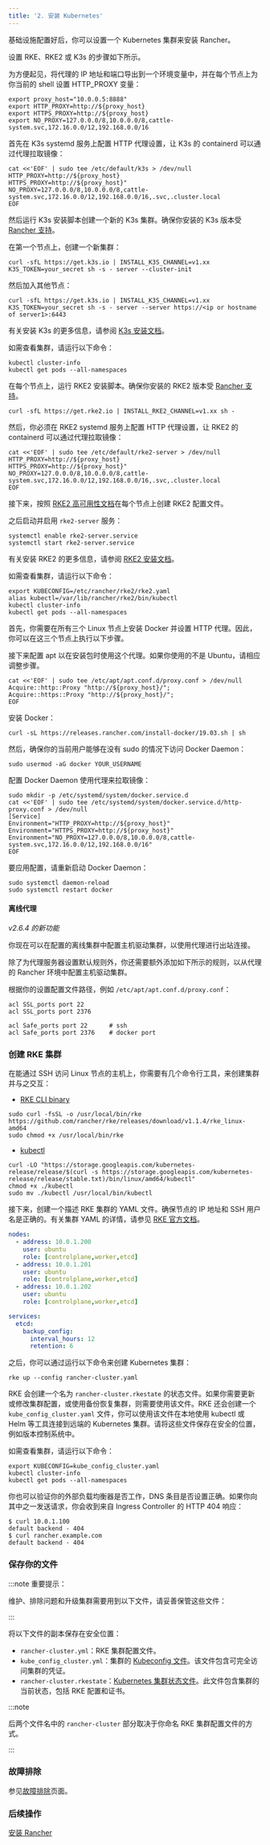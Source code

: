 ```yaml
---
title: '2. 安装 Kubernetes'
---
```


基础设施配置好后，你可以设置一个 Kubernetes 集群来安装 Rancher。

设置 RKE、RKE2 或 K3s 的步骤如下所示。

为方便起见，将代理的 IP 地址和端口导出到一个环境变量中，并在每个节点上为你当前的 shell 设置 HTTP_PROXY 变量：

```
export proxy_host="10.0.0.5:8888"
export HTTP_PROXY=http://${proxy_host}
export HTTPS_PROXY=http://${proxy_host}
export NO_PROXY=127.0.0.0/8,10.0.0.0/8,cattle-system.svc,172.16.0.0/12,192.168.0.0/16
```

<Tabs>
<TabItem value="K3s">

首先在 K3s systemd 服务上配置 HTTP 代理设置，让 K3s 的 containerd 可以通过代理拉取镜像：

```
cat <<'EOF' | sudo tee /etc/default/k3s > /dev/null
HTTP_PROXY=http://${proxy_host}
HTTPS_PROXY=http://${proxy_host}"
NO_PROXY=127.0.0.0/8,10.0.0.0/8,cattle-system.svc,172.16.0.0/12,192.168.0.0/16,.svc,.cluster.local
EOF
```

然后运行 K3s 安装脚本创建一个新的 K3s 集群。确保你安装的 K3s 版本受 [Rancher 支持](https://www.suse.com/suse-rancher/support-matrix/all-supported-versions/)。

在第一个节点上，创建一个新集群：
```
curl -sfL https://get.k3s.io | INSTALL_K3S_CHANNEL=v1.xx K3S_TOKEN=your_secret sh -s - server --cluster-init
```

然后加入其他节点：
```
curl -sfL https://get.k3s.io | INSTALL_K3S_CHANNEL=v1.xx K3S_TOKEN=your_secret sh -s - server --server https://<ip or hostname of server1>:6443
```

有关安装 K3s 的更多信息，请参阅 [K3s 安装文档](https://docs.k3s.io/installation)。

如需查看集群，请运行以下命令：

```
kubectl cluster-info
kubectl get pods --all-namespaces
```

</TabItem>
<TabItem value="RKE2">

在每个节点上，运行 RKE2 安装脚本。确保你安装的 RKE2 版本受 [Rancher 支持](https://www.suse.com/suse-rancher/support-matrix/all-supported-versions/)。

```
curl -sfL https://get.rke2.io | INSTALL_RKE2_CHANNEL=v1.xx sh -
```

然后，你必须在 RKE2 systemd 服务上配置 HTTP 代理设置，让 RKE2 的 containerd 可以通过代理拉取镜像：

```
cat <<'EOF' | sudo tee /etc/default/rke2-server > /dev/null
HTTP_PROXY=http://${proxy_host}
HTTPS_PROXY=http://${proxy_host}"
NO_PROXY=127.0.0.0/8,10.0.0.0/8,cattle-system.svc,172.16.0.0/12,192.168.0.0/16,.svc,.cluster.local
EOF
```

接下来，按照 [RKE2 高可用性文档](https://docs.rke2.io/install/ha)在每个节点上创建 RKE2 配置文件。

之后启动并启用 `rke2-server` 服务：

```
systemctl enable rke2-server.service
systemctl start rke2-server.service
```

有关安装 RKE2 的更多信息，请参阅 [RKE2 安装文档](https://docs.rke2.io)。

如需查看集群，请运行以下命令：

```
export KUBECONFIG=/etc/rancher/rke2/rke2.yaml
alias kubectl=/var/lib/rancher/rke2/bin/kubectl
kubectl cluster-info
kubectl get pods --all-namespaces
```

</TabItem>
<TabItem value="RKE">

首先，你需要在所有三个 Linux 节点上安装 Docker 并设置 HTTP 代理。因此，你可以在这三个节点上执行以下步骤。

接下来配置 apt 以在安装包时使用这个代理。如果你使用的不是 Ubuntu，请相应调整步骤。

```
cat <<'EOF' | sudo tee /etc/apt/apt.conf.d/proxy.conf > /dev/null
Acquire::http::Proxy "http://${proxy_host}/";
Acquire::https::Proxy "http://${proxy_host}/";
EOF
```

安装 Docker：

```
curl -sL https://releases.rancher.com/install-docker/19.03.sh | sh
```

然后，确保你的当前用户能够在没有 sudo 的情况下访问 Docker Daemon：

```
sudo usermod -aG docker YOUR_USERNAME
```

配置 Docker Daemon 使用代理来拉取镜像：

```
sudo mkdir -p /etc/systemd/system/docker.service.d
cat <<'EOF' | sudo tee /etc/systemd/system/docker.service.d/http-proxy.conf > /dev/null
[Service]
Environment="HTTP_PROXY=http://${proxy_host}"
Environment="HTTPS_PROXY=http://${proxy_host}"
Environment="NO_PROXY=127.0.0.0/8,10.0.0.0/8,cattle-system.svc,172.16.0.0/12,192.168.0.0/16"
EOF
```

要应用配置，请重新启动 Docker Daemon：

```
sudo systemctl daemon-reload
sudo systemctl restart docker
```

#### 离线代理

_v2.6.4 的新功能_

你现在可以在配置的离线集群中配置主机驱动集群，以使用代理进行出站连接。

除了为代理服务器设置默认规则外，你还需要额外添加如下所示的规则，以从代理的 Rancher 环境中配置主机驱动集群。

根据你的设置配置文件路径，例如 `/etc/apt/apt.conf.d/proxy.conf`：

```
acl SSL_ports port 22
acl SSL_ports port 2376

acl Safe_ports port 22      # ssh
acl Safe_ports port 2376    # docker port
```

### 创建 RKE 集群

在能通过 SSH 访问 Linux 节点的主机上，你需要有几个命令行工具，来创建集群并与之交互：

* [RKE CLI binary](https://rancher.com/docs/rke/latest/en/installation/#download-the-rke-binary)

```
sudo curl -fsSL -o /usr/local/bin/rke https://github.com/rancher/rke/releases/download/v1.1.4/rke_linux-amd64
sudo chmod +x /usr/local/bin/rke
```

* [kubectl](https://kubernetes.io/docs/tasks/tools/install-kubectl/)

```
curl -LO "https://storage.googleapis.com/kubernetes-release/release/$(curl -s https://storage.googleapis.com/kubernetes-release/release/stable.txt)/bin/linux/amd64/kubectl"
chmod +x ./kubectl
sudo mv ./kubectl /usr/local/bin/kubectl
```

接下来，创建一个描述 RKE 集群的 YAML 文件。确保节点的 IP 地址和 SSH 用户名是正确的。有关集群 YAML 的详情，请参见 [RKE 官方文档](https://rancher.com/docs/rke/latest/en/example-yamls/)。

```yml
nodes:
  - address: 10.0.1.200
    user: ubuntu
    role: [controlplane,worker,etcd]
  - address: 10.0.1.201
    user: ubuntu
    role: [controlplane,worker,etcd]
  - address: 10.0.1.202
    user: ubuntu
    role: [controlplane,worker,etcd]

services:
  etcd:
    backup_config:
      interval_hours: 12
      retention: 6
```

之后，你可以通过运行以下命令来创建 Kubernetes 集群：

```
rke up --config rancher-cluster.yaml
```

RKE 会创建一个名为 `rancher-cluster.rkestate` 的状态文件。如果你需要更新或修改集群配置，或使用备份恢复集群，则需要使用该文件。RKE 还会创建一个 `kube_config_cluster.yaml` 文件，你可以使用该文件在本地使用 kubectl 或 Helm 等工具连接到远端的 Kubernetes 集群。请将这些文件保存在安全的位置，例如版本控制系统中。

如需查看集群，请运行以下命令：

```
export KUBECONFIG=kube_config_cluster.yaml
kubectl cluster-info
kubectl get pods --all-namespaces
```

你也可以验证你的外部负载均衡器是否工作，DNS 条目是否设置正确。如果你向其中之一发送请求，你会收到来自 Ingress Controller 的 HTTP 404 响应：

```
$ curl 10.0.1.100
default backend - 404
$ curl rancher.example.com
default backend - 404
```

### 保存你的文件

:::note 重要提示：

维护、排除问题和升级集群需要用到以下文件，请妥善保管这些文件：

:::

将以下文件的副本保存在安全位置：

- `rancher-cluster.yml`：RKE 集群配置文件。
- `kube_config_cluster.yml`：集群的 [Kubeconfig 文件](https://rancher.com/docs/rke/latest/en/kubeconfig/)。该文件包含可完全访问集群的凭证。
- `rancher-cluster.rkestate`：[Kubernetes 集群状态文件](https://rancher.com/docs/rke/latest/en/installation/#kubernetes-cluster-state)。此文件包含集群的当前状态，包括 RKE 配置和证书。

:::note

后两个文件名中的 `rancher-cluster` 部分取决于你命名 RKE 集群配置文件的方式。

:::

</TabItem>
</Tabs>

### 故障排除

参见[故障排除](../../install-upgrade-on-a-kubernetes-cluster/troubleshooting.md)页面。

### 后续操作
[安装 Rancher](install-rancher.md)
